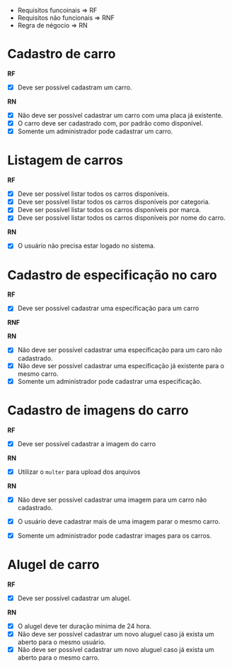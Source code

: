 - Requisitos funcoinais => RF
- Requisitos não funcionais => RNF
- Regra de négocio => RN

# Cadastro de carro

**RF**
- [x] Deve ser possível cadastram um carro.

**RN**
- [x] Não deve ser possível cadastrar um carro com uma placa já existente.
- [x] O carro deve ser cadastrado com, por padrão como disponível.
- [x] Somente um administrador pode cadastrar um carro.

# Listagem de carros

**RF**
- [x] Deve ser possível listar todos os carros disponíveis.
- [x] Deve ser possível listar todos os carros disponíveis por categoria.
- [x] Deve ser possível listar todos os carros disponíveis por marca.
- [x] Deve ser possível listar todos os carros disponíveis por nome do carro.

**RN**
- [x] O usuário não precisa estar logado no sistema.


# Cadastro de especificação no caro

**RF**
- [x] Deve ser possível cadastrar uma especificação para um carro

**RNF**

**RN**
- [x] Não deve ser possível cadastrar uma especificação para um caro não cadastrado.
- [x] Não deve ser possível cadastrar uma especificação já existente para o mesmo carro.
- [x] Somente um administrador pode cadastrar uma especificação.

# Cadastro de imagens do carro

**RF**
- [x] Deve ser possível cadastrar a imagem do carro

**RN**
- [x] Utilizar o `multer` para upload dos arquivos

**RN**
- [x] Não deve ser possível cadastrar uma imagem para um carro não cadastrado.
- [x] O usuário deve cadastrar mais de uma imagem parar o mesmo carro.
- [x] Somente um administrador pode cadastrar images para os carros.


# Alugel de carro

**RF**
- [x] Deve ser possível cadastrar um alugel.

**RN**
- [x] O alugel deve ter duração mínima de 24 hora.
- [x] Não deve ser possível cadastrar um novo aluguel caso já exista um aberto para o mesmo usuário.
- [x] Não deve ser possível cadastrar um novo aluguel caso já exista um aberto para o mesmo carro.
